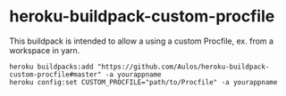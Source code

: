 # heroku-buildpack-custom-procfile

This buildpack is intended to allow a using a custom Procfile, ex. from a workspace in yarn.

```
heroku buildpacks:add "https://github.com/Aulos/heroku-buildpack-custom-procfile#master" -a yourappname
heroku config:set CUSTOM_PROCFILE="path/to/Procfile" -a yourappname

```